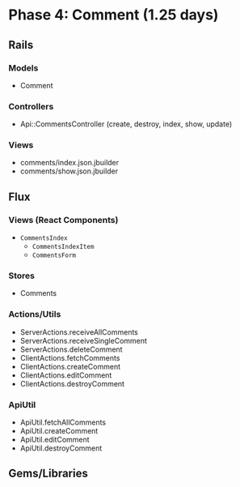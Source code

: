 # Phase 4: Comment (1.25 days)

## Rails
### Models
* Comment

### Controllers
* Api::CommentsController (create, destroy, index, show, update)

### Views
* comments/index.json.jbuilder
* comments/show.json.jbuilder

## Flux
### Views (React Components)
* `CommentsIndex`
  * `CommentsIndexItem`
  * `CommentsForm`

### Stores
* Comments

### Actions/Utils
* ServerActions.receiveAllComments
* ServerActions.receiveSingleComment
* ServerActions.deleteComment
* ClientActions.fetchComments
* ClientActions.createComment
* ClientActions.editComment
* ClientActions.destroyComment

### ApiUtil
* ApiUtil.fetchAllComments
* ApiUtil.createComment
* ApiUtil.editComment
* ApiUtil.destroyComment

## Gems/Libraries
